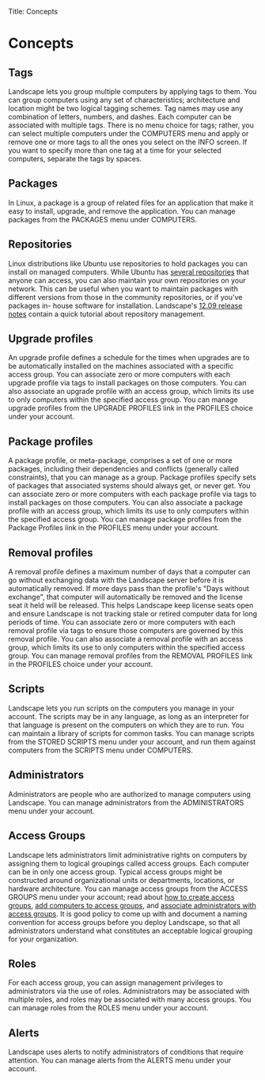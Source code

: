 Title: Concepts

# Concepts

## Tags

Landscape lets you group multiple computers by applying tags to them. You can
group computers using any set of characteristics; architecture and location
might be two logical tagging schemes. Tag names may use any combination of
letters, numbers, and dashes. Each computer can be associated with multiple
tags. There is no menu choice for tags; rather, you can select multiple
computers under the COMPUTERS menu and apply or remove one or more tags to all
the ones you select on the INFO screen. If you want to specify more than one
tag at a time for your selected computers, separate the tags by spaces.

## Packages

In Linux, a package is a group of related files for an application that make it
easy to install, upgrade, and remove the application. You can manage packages
from the PACKAGES menu under COMPUTERS.

## Repositories

Linux distributions like Ubuntu use repositories to hold packages you can
install on managed computers. While Ubuntu has [several
repositories][repositories] that anyone can access, you can also maintain your
own repositories on your network.  This can be useful when you want to maintain
packages with different versions from those in the community repositories, or
if you've packages in- house software for installation. Landscape's [12.09
release notes][releasenotes] contain a quick tutorial about repository
management.

## Upgrade profiles

An upgrade profile defines a schedule for the times when upgrades are to be
automatically installed on the machines associated with a specific access
group. You can associate zero or more computers with each upgrade profile via
tags to install packages on those computers. You can also associate an upgrade
profile with an access group, which limits its use to only computers within
the specified access group. You can manage upgrade profiles from the UPGRADE
PROFILES link in the PROFILES choice under your account.

## Package profiles

A package profile, or meta-package, comprises a set of one or more packages,
including their dependencies and conflicts (generally called constraints),
that you can manage as a group. Package profiles specify sets of packages that
associated systems should always get, or never get. You can associate zero or
more computers with each package profile via tags to install packages on those
computers. You can also associate a package profile with an access group,
which limits its use to only computers within the specified access group. You
can manage package profiles from the Package Profiles link in the PROFILES
menu under your account.

## Removal profiles

A removal profile defines a maximum number of days that a computer can go
without exchanging data with the Landscape server before it is automatically
removed. If more days pass than the profile's "Days without exchange", that
computer will automatically be removed and the license seat it held will be
released. This helps Landscape keep license seats open and ensure Landscape is
not tracking stale or retired computer data for long periods of time. You can
associate zero or more computers with each removal profile via tags to ensure
those computers are governed by this removal profile. You can also associate a
removal profile with an access group, which limits its use to only computers
within the specified access group. You can manage removal profiles from the
REMOVAL PROFILES link in the PROFILES choice under your account.

## Scripts

Landscape lets you run scripts on the computers you manage in your account.
The scripts may be in any language, as long as an interpreter for that
language is present on the computers on which they are to run. You can
maintain a library of scripts for common tasks. You can manage scripts from
the STORED SCRIPTS menu under your account, and run them against computers
from the SCRIPTS menu under COMPUTERS.

## Administrators

Administrators are people who are authorized to manage computers using
Landscape. You can manage administrators from the ADMINISTRATORS menu under
your account.

## Access Groups

Landscape lets administrators limit administrative rights on computers by
assigning them to logical groupings called access groups. Each computer can be
in only one access group. Typical access groups might be constructed around
organizational units or departments, locations, or hardware architecture. You
can manage access groups from the ACCESS GROUPS menu under your account; read
about [how to create access groups][createaccess], [add computers to access
groups][addcomputers], and [associate administrators with access
groups][admins].  It is good policy to come up with and document a naming
convention for access groups before you deploy Landscape, so that all
administrators understand what constitutes an acceptable logical grouping for
your organization.

## Roles

For each access group, you can assign management privileges to administrators
via the use of roles. Administrators may be associated with multiple roles, and
roles may be associated with many access groups. You can manage roles from the
ROLES menu under your account.

## Alerts

Landscape uses alerts to notify administrators of conditions that require
attention. You can manage alerts from the ALERTS menu under your account.

[repositories]: https://help.ubuntu.com/community/Repositories/Ubuntu
[releasenotes]: ./release-notes.md#repository-management-getting-started
[createaccess]: ./landscape-access-groups.md#creating-access-groups
[addcomputers]: ./landscape-access-groups.md#adding-computers-to-access-groups
[admins]: ./landscape-access-groups.md#associatating-roles-with-access-group
